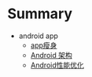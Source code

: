 # Summary

* android app
	* [app瘦身](/androidnote/app/thinApk.md)
	* [Android 架构](/androidnote/app/architeture.md)
	* [Android性能优化](/androidnote/app/performance.md)

	